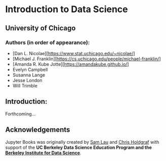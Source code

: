 # Introduction to Data Science
## University of Chicago
### Authors (in order of appearance):
- [Dan L. Nicolae][https://www.stat.uchicago.edu/~nicolae/]
- [Michael J. Franklin][https://cs.uchicago.edu/people/michael-franklin/]
- [Amanda R. Kube Jotte][https://amandakube.github.io/]
- Evelyn Campbell
- Susanna Lange
- Jesse London
- Will Trimble


## Introduction:
Forthcoming...


## Acknowledgements

Jupyter Books was originally created by [Sam Lau][sam] and [Chris Holdgraf][chris]
with support of the **UC Berkeley Data Science Education Program and the
[Berkeley Institute for Data Science](https://bids.berkeley.edu/)**.

[sam]: http://www.samlau.me/
[chris]: https://2i2c.org/author/chris-holdgraf/
